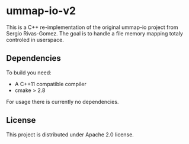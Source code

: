 ummap-io-v2
===========

This is a C++ re-implementation of the original ummap-io project from Sergio Rivas-Gomez. 
The goal is to handle a file memory mapping totaly controled in userspace.

Dependencies
------------

To build you need:
 - A C++11 compatible compiler
 - cmake > 2.8

For usage there is currently no dependencies.

License
-------

This project is distributed under Apache 2.0 license.
